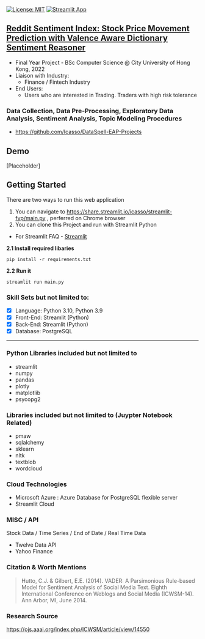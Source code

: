 [![License: MIT](https://img.shields.io/badge/License-MIT-yellow.svg)](https://github.com/Icasso/streamlit-fyp/blob/master/LICENSE)
[![Streamlit App](https://static.streamlit.io/badges/streamlit_badge_black_white.svg)](https://share.streamlit.io/icasso/streamlit-fyp/main.py)
## [Reddit Sentiment Index: Stock Price Movement Prediction with Valence Aware Dictionary Sentiment Reasoner](https://share.streamlit.io/icasso/streamlit-fyp/main.py)
- Final Year Project - BSc Computer Science @ City University of Hong Kong, 2022
- Liaison with Industry:
  - Finance / Fintech Industry
- End Users:
  - Users who are interested in Trading. Traders with high risk tolerance

### Data Collection, Data Pre-Processing, Exploratory Data Analysis, Sentiment Analysis, Topic Modeling Procedures
- https://github.com/Icasso/DataSpell-EAP-Projects

## Demo
[Placeholder]

## Getting Started
There are two ways to run this web application
1. You can navigate to https://share.streamlit.io/icasso/streamlit-fyp/main.py , perferred on Chrome browser
2. You can clone this Project and run with Streamlit Python
  - For Streamlit FAQ - [Streamlit](https://streamlit.io/)

**2.1 Install required libaries**
```
pip install -r requirements.txt
```
**2.2 Run it**
```
streamlit run main.py
```


### Skill Sets but not limited to:
- [x] Language: Python 3.10, Python 3.9
- [x] Front-End: Streamlit (Python)
- [x] Back-End: Streamlit (Python)
- [x] Database: PostgreSQL
----
### Python Libraries included but not limited to
- streamlit
- numpy
- pandas
- plotly
- matplotlib
- psycopg2
### Libraries included but not limited to (Juypter Notebook Related)
- pmaw
- sqlalchemy
- sklearn
- nltk
- textblob
- wordcloud
### Cloud Technologies
- Microsoft Azure : Azure Database for PostgreSQL flexible server
- Streamlit Cloud
### MISC / API
Stock Data / Time Series / End of Date / Real Time Data 
- Twelve Data API
- Yahoo Finance

### Citation & Worth Mentions
> Hutto, C.J. & Gilbert, E.E. (2014). VADER: A Parsimonious Rule-based Model for Sentiment Analysis of Social Media Text. Eighth International Conference on Weblogs and Social Media (ICWSM-14). Ann Arbor, MI, June 2014.
### Research Source
https://ojs.aaai.org/index.php/ICWSM/article/view/14550
